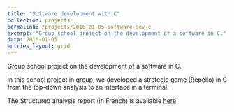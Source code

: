 ```yaml
---
title: "Software development with C"
collection: projects
permalink: /projects/2016-01-05-software-dev-c
excerpt: "Group school project on the development of a software in C."
data: 2016-01-05
entries_layout: grid
---
```

Group school project on the development of a software in C.

In this school project in group, we developed a strategic game (Repello) in C from the top-down analysis to an interface in a terminal.

The Structured analysis report (in French) is available [here](/files/Cahier_des_Charges_du_Projet_d_Algorithme.pdf)
